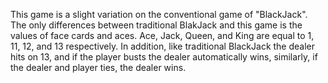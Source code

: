 This game is a slight variation on the conventional game of "BlackJack". The only differences between traditional BlakJack and this game is the values of face cards and aces. Ace, Jack, Queen, and King are equal to 1, 11, 12, and 13 respectively. In addition, like traditional BlackJack the dealer hits on 13, and if the player busts the dealer automatically wins, similarly, if the dealer and player ties, the dealer wins.